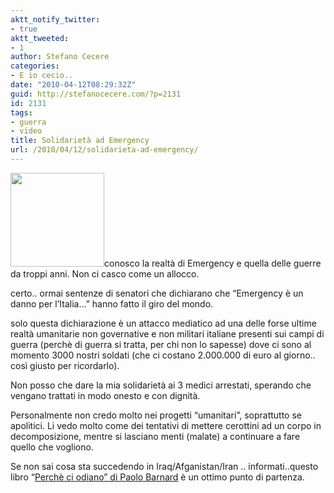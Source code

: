 ```yaml
---
aktt_notify_twitter:
- true
aktt_tweeted:
- 1
author: Stefano Cecere
categories:
- E io cecio..
date: "2010-04-12T08:29:32Z"
guid: http://stefanocecere.com/?p=2131
id: 2131
tags:
- guerra
- video
title: Solidarietà ad Emergency
url: /2010/04/12/solidarieta-ad-emergency/
---
```


<img class="size-thumbnail wp-image-2133 alignleft" title="emergency-logo" src="http://stefanocecere.com/wp-content/uploads/sites/3/2010/04/emergency-logo-150x150.jpg" alt="" width="150" height="150" />conosco la realtà di Emergency e quella delle guerre da troppi anni. Non ci casco come un allocco.
  
certo.. ormai sentenze di senatori che dichiarano che &#8220;Emergency è un danno per l&#8217;Italia&#8230;&#8221; hanno fatto il giro del mondo.
  
solo questa dichiarazione è un attacco mediatico ad una delle forse ultime realtà umanitarie non governative e non militari italiane presenti sui campi di guerra (perchè di guerra si tratta, per chi non lo sapesse) dove ci sono al momento 3000 nostri soldati (che ci costano 2.000.000 di euro al giorno.. così giusto per ricordarlo).

Non posso che dare la mia solidarietà ai 3 medici arrestati, sperando che vengano trattati in modo onesto e con dignità.
  
Personalmente non credo molto nei progetti &#8220;umanitari&#8221;, soprattutto se apolitici. Li vedo molto come dei tentativi di mettere cerottini ad un corpo in decomposizione, mentre si lasciano menti (malate) a continuare a fare quello che vogliono.

Se non sai cosa sta succedendo in Iraq/Afganistan/Iran .. informati..questo libro &#8220;[Perchè ci odiano&#8221; di Paolo Barnard](http://www.ibs.it/code/9788817010641/barnard-paolo/perch-eacute-ci-odiano.html) è un ottimo punto di partenza.